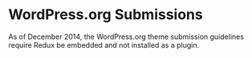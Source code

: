 # WordPress.org Submissions

As of December 2014, the WordPress.org theme submission guidelines require Redux be embedded and not installed as a plugin. 
